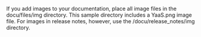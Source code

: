 If you add images to your documentation, place all image files in the docu/files/img directory. This sample directory includes a YaaS.png image file. For images in release notes, however, use the /docu/release_notes/img directory. 
